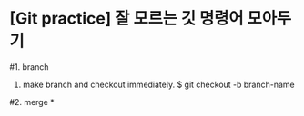 [Git practice] 잘 모르는 깃 명령어 모아두기
=======

#1. branch
  1. make branch and checkout immediately.
	$ git checkout -b branch-name

#2. merge
  * 

#
